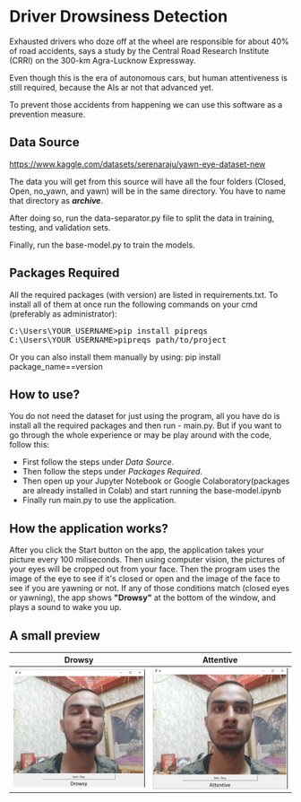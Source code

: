# Driver Drowsiness Detection

Exhausted drivers who doze off at the wheel are responsible for about 40% of road accidents, says a study by the Central Road Research Institute (CRRI) on the 300-km Agra-Lucknow Expressway.

Even though this is the era of autonomous cars, but human attentiveness is still required, because the AIs ar not that advanced yet.

To prevent those accidents from happening we can use this software as a prevention measure.

## Data Source
https://www.kaggle.com/datasets/serenaraju/yawn-eye-dataset-new

The data you will get from this source will have all the four folders (Closed, Open, no_yawn, and yawn) will be in the same directory. You have to name that directory as **_archive_**.

After doing so, run the data-separator.py file to split the data in training, testing, and validation sets.

Finally, run the base-model.py to train the models.

## Packages Required
All the required packages (with version) are listed in requirements.txt. To install all of them at once run the following commands on your cmd (preferably as administrator):

<pre>
C:\Users\YOUR_USERNAME>pip install pipreqs
C:\Users\YOUR_USERNAME>pipreqs path/to/project
</pre>

Or you can also install them manually by using: pip install package_name==version

## How to use?
You do not need the dataset for just using the program, all you have do is install all the required packages and then run - main.py.
But if you want to go through the whole experience or may be play around with the code, follow this:
- First follow the steps under _Data Source_.
- Then follow the steps under _Packages Required_.
- Then open up your Jupyter Notebook or Google Colaboratory(packages are already installed in Colab) and start running the base-model.ipynb
- Finally run main.py to use the application.

## How the application works?
After you click the Start button on the app, the application takes your picture every 100 miliseconds. Then using computer vision, the pictures of your eyes will be cropped out from your face. Then the program uses the image of the eye to see if it's closed or open and the image of the face to see if you are yawning or not. If any of those conditions match (closed eyes or yawning), the app shows **"Drowsy"** at the bottom of the window, and plays a sound to wake you up.

## A small preview
Drowsy                                                                                                                                           |  Attentive
:-------------------------------------------------------------------------------------------------------------------------------------------------:|:-------------------------:
![Drowsy](https://github.com/codewithpandey/driver-drowsiness-detection/blob/9b84f3517c865d7dd3d971aa4983aacfe898da64/images/drowsy.PNG?raw=true)  |  ![Attentive](https://github.com/codewithpandey/driver-drowsiness-detection/blob/9b84f3517c865d7dd3d971aa4983aacfe898da64/images/attentive.PNG?raw=true)
